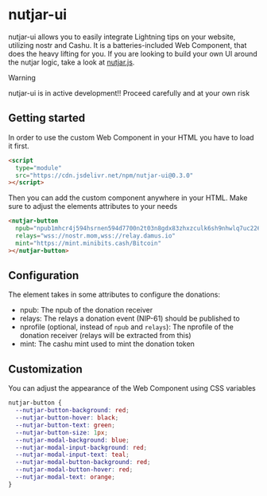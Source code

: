 # nutjar-ui

nutjar-ui allows you to easily integrate Lightning tips on your website, utilizing nostr and Cashu. It is a batteries-included Web Component, that does the heavy lifting for you. If you are looking to build your own UI around the nutjar logic, take a look at [nutjar.js](https://github.com/Egge21M/nutjar).

> [!WARNING]  
> nutjar-ui is in active development!! Proceed carefully and at your own risk

## Getting started

In order to use the custom Web Component in your HTML you have to load it first.

```html
<script
  type="module"
  src="https://cdn.jsdelivr.net/npm/nutjar-ui@0.3.0"
></script>
```

Then you can add the custom component anywhere in your HTML. Make sure to adjust the elements attributes to your needs

```html
<nutjar-button
  npub="npub1mhcr4j594hsrnen594d7700n2t03n8gdx83zhxzculk6sh9nhwlq7uc226"
  relays="wss://nostr.mom,wss://relay.damus.io"
  mint="https://mint.minibits.cash/Bitcoin"
></nutjar-button>
```

## Configuration

The element takes in some attributes to configure the donations:

- npub: The npub of the donation receiver
- relays: The relays a donation event (NIP-61) should be published to
- nprofile (optional, instead of `npub` and `relays`): The nprofile of the donation receiver (relays will be extracted from this)
- mint: The cashu mint used to mint the donation token

## Customization

You can adjust the appearance of the Web Component using CSS variables

```css
nutjar-button {
  --nutjar-button-background: red;
  --nutjar-button-hover: black;
  --nutjar-button-text: green;
  --nutjar-button-size: 1px;
  --nutjar-modal-background: blue;
  --nutjar-modal-input-background: red;
  --nutjar-modal-input-text: teal;
  --nutjar-modal-button-background: red;
  --nutjar-modal-button-hover: red;
  --nutjar-modal-text: orange;
}
```
